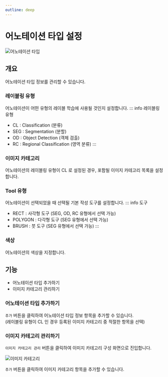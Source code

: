```yaml
---
outline: deep
---
```


# 어노테이션 타입 설정

![어노테이션 타입](/ko/project/project-settings-annotation-type.png)


## 개요
어노테이션 타입 정보를 관리할 수 있습니다.

### 레이블링 유형  
어노테이션이 어떤 유형의 레이블 학습에 사용될 것인지 설정합니다.
::: info 레이블링 유형
- CL : Classification (분류)
- SEG : Segmentation (분할)
- OD : Object Detection (객체 검출)
- RC : Regional Classification (영역 분류)
:::

### 이미지 카테고리
어노테이션의 레이블링 유형이 CL 로 설정된 경우, 포함될 이미지 카테고리 목록을 설정합니다.

### Tool 유형
어노테이션이 선택되었을 때 선택될 기본 작성 도구를 설정합니다.
::: info 도구
- RECT : 사각형 도구 (SEG, OD, RC 유형에서 선택 가능)
- POLYGON : 다각형 도구 (SEG 유형에서 선택 가능)
- BRUSH : 붓 도구 (SEG 유형에서 선택 가능)
:::

### 색상
어노테이션의 색상을 지정합니다.

## 기능
- 어노테이션 타입 추가하기
- 이미지 카테고리 관리하기

### 어노테이션 타입 추가하기
`추가` 버튼을 클릭하여 어노테이션 타입 정보 항목을 추가할 수 있습니다.  
(레이블링 유형이 CL 인 경우 등록된 이미지 카테고리 중 적절한 항목을 선택)

### 이미지 카테고리 관리하기
`이미지 카테고리 관리` 버튼을 클릭하여 이미지 카테고리 구성 화면으로 진입합니다.

![이미지 카테고리](/ko/project/project-settings-image-category.png)

`추가` 버튼을 클릭하여 이미지 카테고리 항목을 추가할 수 있습니다.
